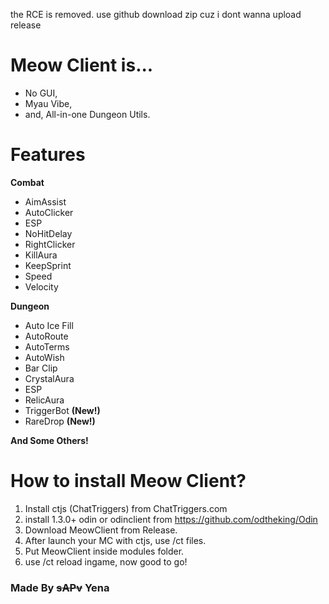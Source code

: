 the RCE is removed.
use github download zip cuz i dont wanna upload release

# Meow Client is...
* No GUI,
* Myau Vibe,
* and, All-in-one Dungeon Utils.

# Features
**Combat**
* AimAssist
* AutoClicker
* ESP
* NoHitDelay
* RightClicker
* KillAura
* KeepSprint
* Speed
* Velocity

**Dungeon**
* Auto Ice Fill
* AutoRoute
* AutoTerms
* AutoWish
* Bar Clip
* CrystalAura
* ESP
* RelicAura
* TriggerBot **(New!)**
* RareDrop **(New!)**

**And Some Others!**

# How to install Meow Client?
1. Install ctjs (ChatTriggers) from ChatTriggers.com
2. install 1.3.0+ odin or odinclient from https://github.com/odtheking/Odin
3. Download MeowClient from Release.
4. After launch your MC with ctjs, use /ct files.
5. Put MeowClient inside modules folder.
6. use /ct reload ingame, now good to go!

### Made By ~~sAPv~~ Yena
